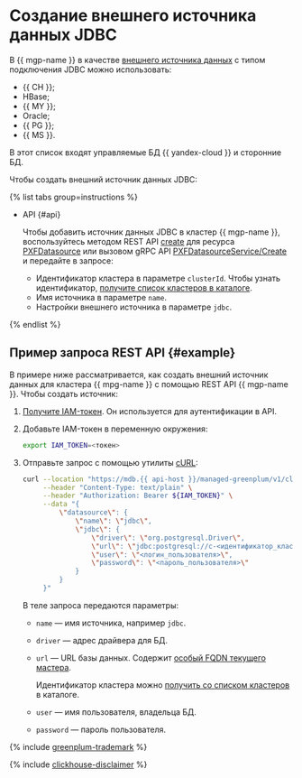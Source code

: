 # Создание внешнего источника данных JDBC

В {{ mgp-name }} в качестве [внешнего источника данных](../../concepts/external-tables.md#pxf-data-sources) с типом подключения JDBC можно использовать:

* {{ CH }};
* HBase;
* {{ MY }};
* Oracle;
* {{ PG }};
* {{ MS }}.

В этот список входят управляемые БД {{ yandex-cloud }} и сторонние БД.

Чтобы создать внешний источник данных JDBC:

{% list tabs group=instructions %}


* API {#api}

    Чтобы добавить источник данных JDBC в кластер {{ mgp-name }}, воспользуйтесь методом REST API [create](../../api-ref/PXFDatasource/create.md) для ресурса [PXFDatasource](../../api-ref/PXFDatasource/index.md) или вызовом gRPC API [PXFDatasourceService/Create](../../api-ref/grpc/pxf_service.md#Create) и передайте в запросе:

    * Идентификатор кластера в параметре `clusterId`. Чтобы узнать идентификатор, [получите список кластеров в каталоге](../cluster-list.md#list-clusters).
    * Имя источника в параметре `name`.
    * Настройки внешнего источника в параметре `jdbc`.

{% endlist %}

## Пример запроса REST API {#example}

В примере ниже рассматривается, как создать внешний источник данных для кластера {{ mpg-name }} с помощью REST API {{ mgp-name }}. Чтобы создать источник:

1. [Получите IAM-токен](../../../iam/operations/index.md#iam-tokens). Он используется для аутентификации в API.
1. Добавьте IAM-токен в переменную окружения:

    ```bash
    export IAM_TOKEN=<токен>
    ```

1. Отправьте запрос с помощью утилиты [cURL](https://curl.haxx.se):

    ```bash
    curl --location "https://mdb.{{ api-host }}/managed-greenplum/v1/clusters/<идентификатор_кластера>/pxf_datasources" \
         --header "Content-Type: text/plain" \
         --header "Authorization: Bearer ${IAM_TOKEN}" \
         --data "{
             \"datasource\": {
                 \"name\": \"jdbc\",
                 \"jdbc\": {
                     \"driver\": \"org.postgresql.Driver\",
                     \"url\": \"jdbc:postgresql://c-<идентификатор_кластера>.rw.{{ dns-zone }}:{{ port-mpg }}/<имя_БД>\",
                     \"user\": \"<логин_пользователя>\",
                     \"password\": \"<пароль_пользователя>\"
                 }
             }
         }"
    ```

    В теле запроса передаются параметры:

    * `name` — имя источника, например `jdbc`.
    * `driver` — адрес драйвера для БД.
    * `url` — URL базы данных. Содержит [особый FQDN текущего мастера](../../../managed-postgresql/operations/connect.md#fqdn-master).

        Идентификатор кластера можно [получить со списком кластеров](../../../managed-postgresql/operations/cluster-list.md#list-clusters) в каталоге.

    * `user` — имя пользователя, владельца БД.
    * `password` — пароль пользователя.

{% include [greenplum-trademark](../../../_includes/mdb/mgp/trademark.md) %}

{% include [clickhouse-disclaimer](../../../_includes/clickhouse-disclaimer.md) %}
